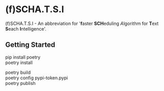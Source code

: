 # (f)SCHA.T.S.I

(f)SCHA.T.S.I - An abbreviation for '**f**aster **SCH**eduling *A*lgorithm for **T**ext **S**each **I**ntelligence'.


## Getting Started

pip install poetry  
poetry install  



poetry build  
poetry config pypi-token.pypi <token>  
poetry publish  
